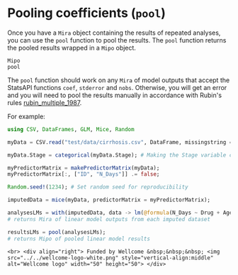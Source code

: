 # Pooling coefficients (`pool`)

Once you have a `Mira` object containing the results of repeated analyses, you can use the `pool` function to pool the results. The `pool` function returns the pooled results wrapped in a `Mipo` object.

```@docs
Mipo
pool
```

The `pool` function should work on any `Mira` of model outputs that accept the StatsAPI functions `coef`, `stderror` and `nobs`. Otherwise, you will get an error and you will need to pool the results manually in accordance with Rubin's rules [rubin_multiple_1987](@cite).

For example:

```julia
using CSV, DataFrames, GLM, Mice, Random

myData = CSV.read("test/data/cirrhosis.csv", DataFrame, missingstring = "NA");

myData.Stage = categorical(myData.Stage); # Making the Stage variable categorical

myPredictorMatrix = makePredictorMatrix(myData);
myPredictorMatrix[:, ["ID", "N_Days"]] .= false;

Random.seed!(1234); # Set random seed for reproducibility

imputedData = mice(myData, predictorMatrix = myPredictorMatrix);

analysesLMs = with(imputedData, data -> lm(@formula(N_Days ~ Drug + Age + Stage + Bilirubin), data));
# returns Mira of linear model outputs from each imputed dataset

resultsLMs = pool(analysesLMs);
# returns Mipo of pooled linear model results
```

```@raw html
<br> <div align="right"> Funded by Wellcome &nbsp;&nbsp;&nbsp; <img src="../../wellcome-logo-white.png" style="vertical-align:middle" alt="Wellcome logo" width="50" height="50"> </div>
```